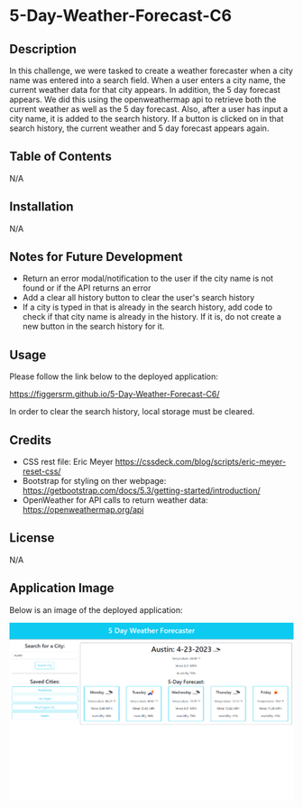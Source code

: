 # 5-Day-Weather-Forecast-C6

## Description
In this challenge, we were tasked to create a weather forecaster when a city name was entered into a search field. When a user enters a city name, the current weather data for that city appears. In addition, the 5 day forecast appears. We did this using the openweathermap api to retrieve both the current weather as well as the 5 day forecast. Also, after a user has input a city name, it is added to the search history. If a button is clicked on in that search history, the current weather and 5 day forecast appears again. 

## Table of Contents

N/A

## Installation

N/A

## Notes for Future Development

* Return an error modal/notification to the user if the city name is not found or if the API returns an error
* Add a clear all history button to clear the user's search history
* If a city is typed in that is already in the search history, add code to check if that city name is already in the history. If it is, do not create a new button in the search history for it.

## Usage

Please follow the link below to the deployed application:

https://figgersrm.github.io/5-Day-Weather-Forecast-C6/

In order to clear the search history, local storage must be cleared.

## Credits

* CSS rest file: Eric Meyer https://cssdeck.com/blog/scripts/eric-meyer-reset-css/
* Bootstrap for styling on ther webpage: https://getbootstrap.com/docs/5.3/getting-started/introduction/
* OpenWeather for API calls to return weather data: https://openweathermap.org/api

## License

N/A

## Application Image

Below is an image of the deployed application:

![alt text](./assets/127.0.0.1_5500_repos_5-Day-Weather-Forecast-C6_index.html.png)
